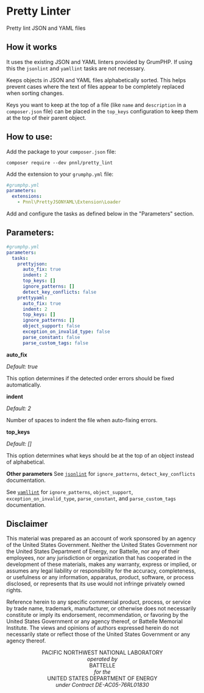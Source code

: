 Pretty Linter
================
Pretty lint JSON and YAML files

How it works
----------------
It uses the existing JSON and YAML linters provided by GrumPHP.
If using this the `jsonlint` and `yamllint` tasks are not necessary.

Keeps objects in JSON and YAML files alphabetically sorted.
This helps prevent cases where the text of files appear to be completely replaced when sorting changes.

Keys you want to keep at the top of a file (like `name` and `description` in a `composer.json` file)
can be placed in the `top_keys` configuration to keep them at the top of their parent object.

How to use:
----------------
Add the package to your `composer.json` file:
```shell
composer require --dev pnnl/pretty_lint
```

Add the extension to your `grumphp.yml` file:
```yaml
#grumphp.yml
parameters:
  extensions:
    - Pnnl\PrettyJSONYAML\Extension\Loader
```

Add and configure the tasks as defined below in the "Parameters" section.

Parameters:
----------------
```yaml
#grumphp.yml
parameters:
  tasks:
    prettyjson:
      auto_fix: true
      indent: 2
      top_keys: []
      ignore_patterns: []
      detect_key_conflicts: false
    prettyyaml:
      auto_fix: true
      indent: 2
      top_keys: []
      ignore_patterns: []
      object_support: false
      exception_on_invalid_type: false
      parse_constant: false
      parse_custom_tags: false

```
**auto_fix**

*Default: true*

This option determines if the detected order errors should be fixed automatically.

**indent**

*Default: 2*

Number of spaces to indent the file when auto-fixing errors.

**top_keys**

*Default: []*

This option determines what keys should be at the top of an object instead of alphabetical.

**Other parameters**
See [`jsonlint`](https://github.com/phpro/grumphp/blob/master/doc/tasks/jsonlint.md) 
for `ignore_patterns`, `detect_key_conflicts` documentation.

See [`yamllint`](https://github.com/phpro/grumphp/blob/master/doc/tasks/yamllint.md) 
for `ignore_patterns`, `object_support`, `exception_on_invalid_type`, `parse_constant`, and `parse_custom_tags` documentation.

Disclaimer
----------------
This material was prepared as an account of work sponsored by an agency of the United States Government.  Neither the United States Government nor the United States Department of Energy, nor Battelle, nor any of their employees, nor any jurisdiction or organization that has cooperated in the development of these materials, makes any warranty, express or implied, or assumes any legal liability or responsibility for the accuracy, completeness, or usefulness or any information, apparatus, product, software, or process disclosed, or represents that its use would not infringe privately owned rights.

Reference herein to any specific commercial product, process, or service by trade name, trademark, manufacturer, or otherwise does not necessarily constitute or imply its endorsement, recommendation, or favoring by the United States Government or any agency thereof, or Battelle Memorial Institute. The views and opinions of authors expressed herein do not necessarily state or reflect those of the United States Government or any agency thereof.

<p align="center">
PACIFIC NORTHWEST NATIONAL LABORATORY<br />
<em>operated by</em><br />
BATTELLE<br />
<em>for the</em><br />
UNITED STATES DEPARTMENT OF ENERGY<br />
<em>under Contract DE-AC05-76RL01830</em><br />
</p>
